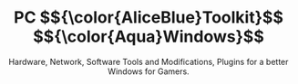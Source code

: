 <p align="center">
    <h1 align="center">
  PC $${\color{AliceBlue}Toolkit}$$ $${\color{Aqua}Windows}$$
</h1>
    <p align="center">Hardware, Network, Software Tools and Modifications, Plugins for a better Windows for Gamers.</p>
</p>
